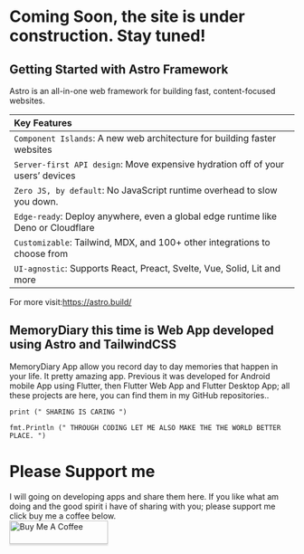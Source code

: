 
# Coming Soon, the site is under construction. Stay tuned!

## Getting Started with Astro Framework
Astro is an all-in-one web framework for building fast, content-focused websites.

| Key Features                | 
| :--------------------- |
| `Component Islands`: A new web architecture for building faster websites |
| `Server-first API design`: Move expensive hydration off of your users’ devices |
| `Zero JS, by default`: No JavaScript runtime overhead to slow you down.      |
| `Edge-ready`: Deploy anywhere, even a global edge runtime like Deno or Cloudflare |
| `Customizable`: Tailwind, MDX, and 100+ other integrations to choose from  |
| `UI-agnostic`: Supports React, Preact, Svelte, Vue, Solid, Lit and more        

For more visit:https://astro.build/


## MemoryDiary this time is Web App developed using Astro and TailwindCSS 
MemoryDiary App allow you record day to day memories that happen in your life. It pretty amazing app. Previous it was developed for Android mobile App using Flutter, then Flutter Web App and Flutter Desktop App; all these projects are here,  you can find them in my GitHub repositories..

```
print (" SHARING IS CARING ")
```

```
fmt.Println (" THROUGH CODING LET ME ALSO MAKE THE THE WORLD BETTER PLACE. ")
```
# Please Support me
I will going on developing apps and share them here. If you like what am doing and the good spirit i have of sharing with you; please support me click buy me a coffee below. 
<br />
<a href="https://www.buymeacoffee.com/johnnylyimo" target="_blank"><img src="https://www.buymeacoffee.com/assets/img/custom_images/orange_img.png" alt="Buy Me A Coffee" style="height: 41px !important;width: 174px !important;box-shadow: 0px 3px 2px 0px rgba(190, 190, 190, 0.5) !important;-webkit-box-shadow: 0px 3px 2px 0px rgba(190, 190, 190, 0.5) !important;" ></a>
